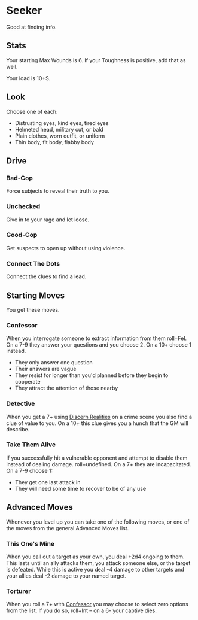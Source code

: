 <!-- Do NOT edit this file directly. It is compiled from pages in the "source" directory. -->
# <a class="anchor-from-text" id="seeker"></a>Seeker

Good at finding info.

## <a class="anchor-from-text" id="stats"></a>Stats

Your starting Max Wounds is 6\. If your Toughness is positive, add that as well.

Your load is 10+S.

## <a class="anchor-from-text" id="look"></a>Look

Choose one of each:

*   Distrusting eyes, kind eyes, tired eyes
*   Helmeted head, military cut, or bald
*   Plain clothes, worn outfit, or uniform
*   Thin body, fit body, flabby body

## <a class="anchor-from-text" id="drive"></a>Drive

### <a class="anchor-from-text" id="bad-cop"></a>Bad-Cop

Force subjects to reveal their truth to you.

### <a class="anchor-from-text" id="unchecked"></a>Unchecked

Give in to your rage and let loose.

### <a class="anchor-from-text" id="good-cop"></a>Good-Cop

Get suspects to open up without using violence.

### <a class="anchor-from-text" id="connect-the-dots"></a>Connect The Dots

Connect the clues to find a lead.

## <a class="anchor-from-text" id="starting-moves"></a>Starting Moves

You get these moves.

### <a class="anchor-from-text" id="confessor"></a>Confessor

When you interrogate someone to extract information from them roll+Fel. On a 7-9 they answer your questions and you choose 2\. On a 10+ choose 1 instead.

*   They only answer one question
*   Their answers are vague
*   They resist for longer than you'd planned before they begin to cooperate
*   They attract the attention of those nearby

### <a class="anchor-from-text" id="detective"></a>Detective

When you get a 7+ using [Discern Realities](https://github.com/Vindexus/PoweredByHeresy/blob/master/game/github/basicmoves.md#discern-realities) on a crime scene you also find a clue of value to you. On a 10+ this clue gives you a hunch that the GM will describe.

### <a class="anchor-from-text" id="take-them-alive"></a>Take Them Alive

If you successfully hit a vulnerable opponent and attempt to disable them instead of dealing damage. roll+undefined. On a 7+ they are incapacitated. On a 7-9 choose 1:

*   They get one last attack in
*   They will need some time to recover to be of any use

## <a class="anchor-from-text" id="advanced-moves"></a>Advanced Moves

Whenever you level up you can take one of the following moves, or one of the moves from the general Advanced Moves list.

### <a class="anchor-from-text" id="this-ones-mine"></a>This One's Mine

When you call out a target as your own, you deal +2d4 ongoing to them. This lasts until an ally attacks them, you attack someone else, or the target is defeated. While this is active you deal -4 damage to other targets and your allies deal -2 damage to your named target.

### <a class="anchor-from-text" id="torturer"></a>Torturer

When you roll a 7+ with [Confessor](https://github.com/Vindexus/PoweredByHeresy/blob/master/game/github/basicmoves.md#confessor) you may choose to select zero options from the list. If you do so, roll+Int – on a 6- your captive dies.